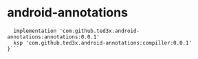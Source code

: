 # android-annotations

```dependencies {
  implementation 'com.github.ted3x.android-annotations:annotations:0.0.1'
  ksp 'com.github.ted3x.android-annotations:compiller:0.0.1'
}```
